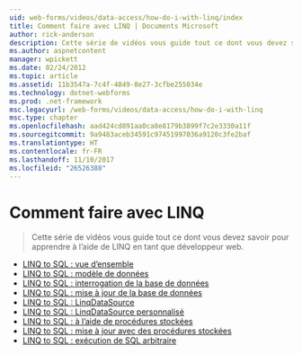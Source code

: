 ```yaml
---
uid: web-forms/videos/data-access/how-do-i-with-linq/index
title: Comment faire avec LINQ | Documents Microsoft
author: rick-anderson
description: Cette série de vidéos vous guide tout ce dont vous devez savoir pour apprendre à l’aide de LINQ en tant que développeur web.
ms.author: aspnetcontent
manager: wpickett
ms.date: 02/24/2012
ms.topic: article
ms.assetid: 11b3547a-7c4f-4849-8e27-3cfbe255034e
ms.technology: dotnet-webforms
ms.prod: .net-framework
msc.legacyurl: /web-forms/videos/data-access/how-do-i-with-linq
msc.type: chapter
ms.openlocfilehash: aad424cd891aa0ca8e8179b3899f7c2e3330a11f
ms.sourcegitcommit: 9a9483aceb34591c97451997036a9120c3fe2baf
ms.translationtype: HT
ms.contentlocale: fr-FR
ms.lasthandoff: 11/10/2017
ms.locfileid: "26526388"
---
```

<a name="how-do-i-with-linq"></a>Comment faire avec LINQ
====================
> Cette série de vidéos vous guide tout ce dont vous devez savoir pour apprendre à l’aide de LINQ en tant que développeur web.


- [LINQ to SQL : vue d’ensemble](how-do-i-linq-to-sql-overview.md)
- [LINQ to SQL : modèle de données](how-do-i-linq-to-sql-data-model.md)
- [LINQ to SQL : interrogation de la base de données](how-do-i-linq-to-sql-querying-the-database.md)
- [LINQ to SQL : mise à jour de la base de données](how-do-i-linq-to-sql-updating-the-database.md)
- [LINQ to SQL : LinqDataSource](how-do-i-linq-to-sql-linqdatasource.md)
- [LINQ to SQL : LinqDataSource personnalisé](how-do-i-linq-to-sql-custom-linqdatasource.md)
- [LINQ to SQL : à l’aide de procédures stockées](how-do-i-linq-to-sql-using-stored-procedures.md)
- [LINQ to SQL : mise à jour avec des procédures stockées](how-do-i-linq-to-sql-updating-with-stored-procedures.md)
- [LINQ to SQL : exécution de SQL arbitraire](how-do-i-linq-to-sql-executing-arbitrary-sql.md)
